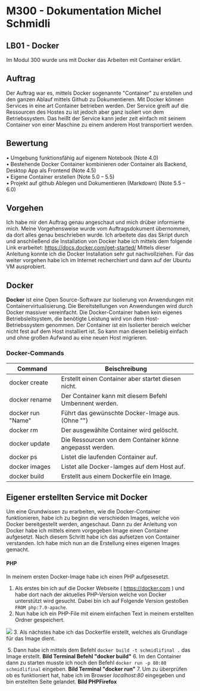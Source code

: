 # M300 - Dokumentation Michel Schmidli
  ## LB01 - Docker
Im Modul 300 wurde uns mit Docker das Arbeiten mit Container erklärt.

## Auftrag

Der Auftrag war es,  mittels Docker sogenannte "Container" zu erstellen und den ganzen Ablauf mittels Github zu Dokumentieren. Mit Docker können Services in eine art Container betrieben werden. Der Service greift auf die Ressourcen des Hostes zu ist jedoch aber ganz isoliert von dem Betriebssystem. Das heißt der Service kann jeder zeit einfach mit seinem Container von einer Maschine zu einem anderem Host transportiert werden.


## Bewertung

• Umgebung funktionsfähig auf eigenem Notebook (Note 4.0)  
• Bestehende Docker Container kombinieren oder Container als Backend, Desktop App als Frontend (Note 4.5)  
• Eigene Container erstellen (Note 5.0 – 5.5)  
• Projekt auf github Ablegen und Dokumentieren (Markdown) (Note 5.5 – 6.0)

## Vorgehen

Ich habe mir den Auftrag genau angeschaut und mich drüber informierte mich. Meine Vorgehensweise wurde vom Auftragsdokument übernommen, da dort alles genau beschrieben wurde. Ich arbeitete das das Skript durch und anschließend die Installation von Docker habe ich mittels dem folgende Link erarbeitet: 
https://docs.docker.com/get-started/
Mittels dieser Anleitung konnte ich die Docker Installation sehr gut nachvollziehen. Für das weiter vorgehen habe ich im Internet recherchiert und dann auf der Ubuntu VM ausprobiert.

## Docker

**Docker**  ist eine Open Source-Software zur Isolierung von Anwendungen mit Containervirtualisierung.
Die Bereitstellungen von Anwendungen wird durch Docker massiver vereinfacht. Die Docker-Container haben kein eigenes Betriebsleitsystem, die benötigte Leistung wird von dem Host-Betriebssystem genommen. Der Container ist ein Isolierter bereich welcher nicht fest auf dem Host installiert ist. So kann man diesen beliebig einfach und ohne großen Aufwand au eine neuen Host migrieren. 


### Docker-Commands
| Command | Beischreibung |
|--|--|
|docker create| Erstellt einen Container aber startet diesen nicht. |
|	docker rename| Der Container kann mit diesem Befehl Umbennent werden. |
| docker run "Name" | Führt das gewünschte Docker-Image aus. (Ohne "") |
| docker rm | Der ausgewählte Container wird gelöscht. |
| docker update | Die Ressourcen von dem Container könne angepasst werden. |
| docker ps | Listet die laufenden Container auf. |
| docker images | Listet alle Docker-Iamges auf dem Host auf. |
| docker build | Erstellt aus einem Dockerfile ein Image. |

## Eigener erstellten Service mit Docker

Um eine Grundwissen zu erarbeiten, wie die Docker-Container funktionieren, habe ich zu beginn die verschieden Images, welche von Docker bereitgestellt werden, angeschaut. Dann zu der Anleitung von Docker habe ich mittels einem vorgegeben Image einen Container aufgesetzt. Nach diesem Schritt habe ich das aufsetzen von Container verstanden. 
Ich habe mich nun an die Erstellung eines eigenen Images gemacht. 

 #### PHP
 
 In meinem ersten Docker-Image habe ich einen PHP aufgesesetzt.
 
 1. Als erstes bin ich auf die Docker Webseite ( https://docker.com ) und habe dort nach der aktuelles PHP-Version welche von Docker unterstützt wird gesucht. Dabei bin ich auf Folgende Version gestoßen `FROM php:7.0-apache`.
 2. Nun habe ich ein PHP-File mit einem einfachen Text in meinem erstellten Ordner gespeichert. 

 ![](https://perrone.myqnapcloud.com:450/share.cgi/PHPFilemitText_Schmidli.PNG?ssid=02YbC2K&fid=02YbC2K&path=%2F&filename=PHPFilemitText_Schmidli.PNG&openfolder=normal&ep=)
 3. Als nächstes habe ich das Dockerfile erstellt, welches als Grundlage für das Image dient.

 ![]()
 5. Dann habe ich mittels dem Befehl `docker build -t schmidlifinal .` das Image erstellt.
**Bild Terminal Befehl "docker build"**
 6. Im den Container dann zu starten musste ich noch den Befehl `docker run -p 80:80 schmidlifinal` eingeben.
 **Bild Terminal "docker run"**
 7. Um zu überprüfen ob es funktioniert hat, habe ich im Browser *localhost:80* eingegeben und bin erstellten Seite gelandet.
**Bild PHPFirefox**
<!--stackedit_data:
eyJoaXN0b3J5IjpbLTQwOTk0OTcwMCwtMjA0OTIxNjQyMSwtMT
k1MTU4MDU4MywxMTM5ODk4NzU4LDExMDc3MzQ0NjgsLTEyNTQz
MjIwNTgsLTk2MzU0MTMwMCwyMDMwMTAxNjg4LDEwNTIxMDIyND
YsMTQ3MjcwMDUwOSw2MzIzMjc0NDMsMTA5MDkzMjg4MSwtMTEx
OTMzNDM1OCwtNzk3MjU0MDY2LC0xNzMyNTA1ODgyLC0xNTc3OT
c1NDYxLC0yNTI1ODI5NzAsMTczMjc4MzI1OCwxNzMyNzgzMjU4
LDE4NTQ5MjgyMzldfQ==
-->